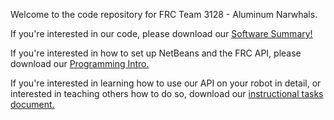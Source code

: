 Welcome to the code repository for FRC Team 3128 - Aluminum Narwhals.

If you're interested in our code, please download our [Software Summary!](http://frc-team-3128.googlecode.com/svn/latex/Software%20Summary.pdf)

If you're interested in how to set up NetBeans and the FRC API, please download our [Programming Intro.](http://frc-team-3128.googlecode.com/svn/latex/Programming%20Intro.pdf)

If you're interested in learning how to use our API on your robot in detail, or interested in teaching others how to do so, download our [instructional tasks document.](http://frc-team-3128.googlecode.com/svn/latex/Programming%20Tasks.pdf)